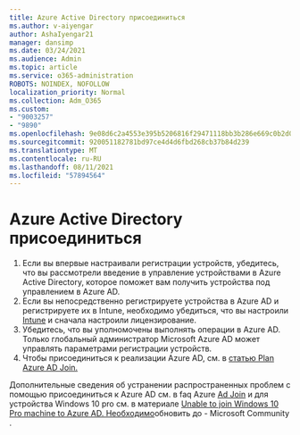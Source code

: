 ```yaml
---
title: Azure Active Directory присоединиться
ms.author: v-aiyengar
author: AshaIyengar21
manager: dansimp
ms.date: 03/24/2021
ms.audience: Admin
ms.topic: article
ms.service: o365-administration
ROBOTS: NOINDEX, NOFOLLOW
localization_priority: Normal
ms.collection: Adm_O365
ms.custom:
- "9003257"
- "9890"
ms.openlocfilehash: 9e08d6c2a4553e395b5206816f29471118bb3b286e669c0b2d07a740e2a3c749
ms.sourcegitcommit: 920051182781bd97ce4d4d6fbd268cb37b84d239
ms.translationtype: MT
ms.contentlocale: ru-RU
ms.lasthandoff: 08/11/2021
ms.locfileid: "57894564"
---
```

# <a name="azure-active-directory-join"></a>Azure Active Directory присоединиться

1. Если вы впервые настраивали регистрации устройств, убедитесь, [](https://docs.microsoft.com/azure/active-directory/devices/overview) что вы рассмотрели введение в управление устройствами в Azure Active Directory, которое поможет вам получить устройства под управлением в Azure AD. 
1. Если вы непосредственно регистрируете устройства в Azure AD и регистрируете их в Intune, необходимо [](https://docs.microsoft.com/mem/intune/fundamentals/licenses-assign) убедиться, что вы настроили [Intune](https://docs.microsoft.com/mem/intune/enrollment/device-enrollment) и сначала настроили лицензирование.
1. Убедитесь, что вы уполномочены выполнять операции в Azure AD. Только глобальный администратор Microsoft Azure AD может управлять параметрами регистрации устройств.
1. Чтобы присоединиться к реализации Azure AD, см. в [статью Plan Azure AD Join.](https://docs.microsoft.com/azure/active-directory/devices/azureadjoin-plan)

Дополнительные сведения об устранении распространенных проблем с помощью присоединиться к Azure AD см. в faq Azure [Ad Join](https://docs.microsoft.com/azure/active-directory/devices/faq) и для устройства Windows 10 pro см. в материале [Unable to join Windows 10 Pro machine to Azure AD. Необходимо](https://answers.microsoft.com/en-us/msoffice/forum/msoffice_install-mso_win10-mso_365hp/unable-to-join-windows-10-pro-machine-to-azure-ad/abb1ca7d-b317-45ec-a628-e1c10eae2900)обновить до - Microsoft Community .
